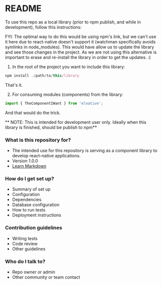 # README #

To use this repo as a local library (prior to npm publish, and while in development), follow this instructions:

FYI: The optimal way to do this would be using npm's link, but we can't use it here due to react-native doesn't support it (watchman specifically avoids symlinks in node_modules). This would have allow us to update the library and see those changes in the project. As we are not using this alternative is important to erase and re-install the library in order to get the updates. :(

1. In the root of the project you want to include this library:

```javascript
npm install ./path/to/this/library
```

That's it.

2. For consuming modules (components) from the library:

```javascript
import { TheComponentIWant } from 'elnative';
```

And that would do the trick.

** NOTE: This is intended for development user only. Ideally when this library is finished, should be publish to npm**

### What is this repository for? ###

* The intended use for this repository is serving as a component library to develop react-native applications.
* Version 1.0.0
* [Learn Markdown](https://bitbucket.org/tutorials/markdowndemo)

### How do I get set up? ###

* Summary of set up
* Configuration
* Dependencies
* Database configuration
* How to run tests
* Deployment instructions

### Contribution guidelines ###

* Writing tests
* Code review
* Other guidelines

### Who do I talk to? ###

* Repo owner or admin
* Other community or team contact

